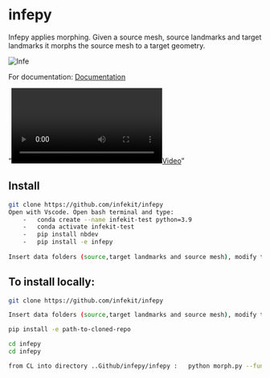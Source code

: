 infepy
================

<!-- WARNING: THIS FILE WAS AUTOGENERATED! DO NOT EDIT! -->

Infepy applies morphing. Given a source mesh, source landmarks and
target landmarks it morphs the source mesh to a target geometry.

![Infe](images/Infe.PNG)

For documentation: [Documentation](https://infekit.github.io/infepy/)

“[<video src="images/screen_recording.mp4" controls=""><a
href="images/screen_recording.mp4">Video</a></video>](images/screen_recording.mp4)”

## Install

``` sh
git clone https://github.com/infekit/infepy
Open with Vscode. Open bash terminal and type: 
    -   conda create --name infekit-test python=3.9
    -   conda activate infekit-test
    -   pip install nbdev
    -   pip install -e infepy
   
Insert data folders (source,target landmarks and source mesh), modify the config.toml
```

## To install locally:

``` sh
git clone https://github.com/infekit/infepy

Insert data folders (source,target landmarks and source mesh), modify the config.toml

pip install -e path-to-cloned-repo

cd infepy
cd infepy

from CL into directory ..Github/infepy/infepy :   python morph.py --function NAME --smoothing VALUE [default settings: Function: "thin_plate_spline", smoothing = 0 ]
```
